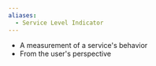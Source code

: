```yaml
---
aliases:
  - Service Level Indicator
---
```

- A measurement of a service's behavior
- From the user's perspective
